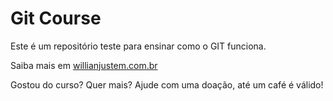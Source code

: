 # Git Course

Este é um repositório teste para ensinar como o GIT funciona.

Saiba mais em [willianjustem.com.br](http://williamjusten.com.br)

Gostou do curso? Quer mais? Ajude com uma doação, até um café é válido!

